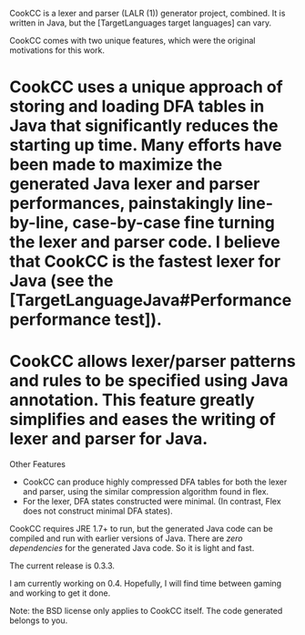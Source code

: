 CookCC is a lexer and parser (LALR (1)) generator project, combined.  It is written in Java, but the [TargetLanguages target languages] can vary.

CookCC comes with two unique features, which were the original motivations for this work.

 # CookCC uses a unique approach of storing and loading DFA tables in Java that significantly reduces the starting up time.  Many efforts have been made to maximize the generated Java lexer and parser performances, painstakingly line-by-line, case-by-case fine turning the lexer and parser code.  I believe that CookCC is the fastest lexer for Java (see the [TargetLanguageJava#Performance performance test]).
 # CookCC allows lexer/parser patterns and rules to be specified using Java annotation.  This feature greatly simplifies and eases the writing of lexer and parser for Java.

Other Features
 * CookCC can produce highly compressed DFA tables for both the lexer and parser, using the similar compression algorithm found in flex.
 * For the lexer, DFA states constructed were minimal.  (In contrast, Flex does not construct minimal DFA states).

CookCC requires JRE 1.7+ to run, but the generated Java code can be compiled and run with earlier versions of Java.  There are *zero dependencies* for the generated Java code.  So it is light and fast.

The current release is 0.3.3.

I am currently working on 0.4.  Hopefully, I will find time between gaming and working to get it done.

Note: the BSD license only applies to CookCC itself.  The code generated belongs to you.
